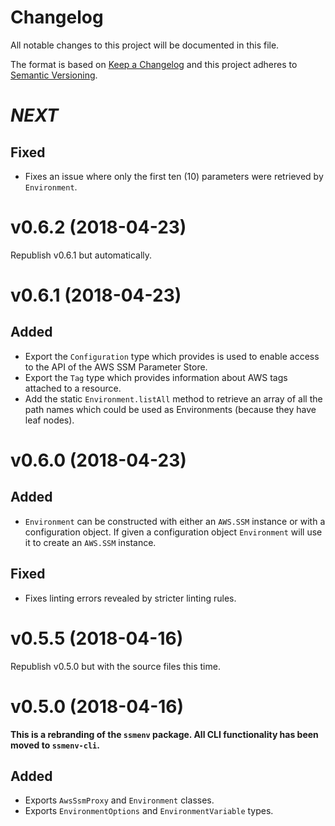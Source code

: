 # Changelog

All notable changes to this project will be documented in this file.

The format is based on [Keep a Changelog][kac] and this project adheres to
[Semantic Versioning][semver].

[kac]: http://keepachangelog.com/en/1.0.0/
[semver]: http://semver.org/spec/v2.0.0.html

# _NEXT_

## Fixed

* Fixes an issue where only the first ten (10) parameters were retrieved by
  `Environment`.

# v0.6.2 (2018-04-23)

Republish v0.6.1 but automatically.

# v0.6.1 (2018-04-23)

## Added

* Export the `Configuration` type which provides is used to enable access to
  the API of the AWS SSM Parameter Store.
* Export the `Tag` type which provides information about AWS tags attached to a
  resource.
* Add the static `Environment.listAll` method to retrieve an array of all the
  path names which could be used as Environments (because they have leaf
  nodes).

# v0.6.0 (2018-04-23)

## Added

* `Environment` can be constructed with either an `AWS.SSM` instance or with a
  configuration object. If given a configuration object `Environment` will use
  it to create an `AWS.SSM` instance.

## Fixed

* Fixes linting errors revealed by stricter linting rules.

# v0.5.5 (2018-04-16)

Republish v0.5.0 but with the source files this time.

# v0.5.0 (2018-04-16)

**This is a rebranding of the `ssmenv` package. All CLI functionality has been
moved to `ssmenv-cli`.**

## Added

* Exports `AwsSsmProxy` and `Environment` classes.
* Exports `EnvironmentOptions` and `EnvironmentVariable` types.
